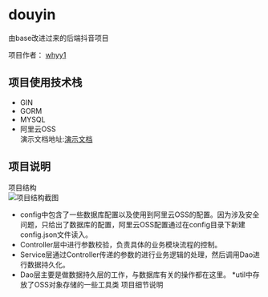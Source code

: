 # douyin
由base改进过来的后端抖音项目

项目作者： [whyy1](https://github.com/whyy1) </br>

项目使用技术栈
-------
* GIN
* GORM
* MYSQL
* 阿里云OSS</br>
演示文档地址:[演示文档](https://aio03fkuce.feishu.cn/file/boxcnwasGHVQCXHQX1HMH5tYnNd)</br>

项目说明
-------
项目结构
</br>![项目结构截图](https://y1-image.oss-cn-beijing.aliyuncs.com/image/%E5%BE%AE%E4%BF%A1%E6%88%AA%E5%9B%BE_20220613154430.png)
* config中包含了一些数据库配置以及使用到阿里云OSS的配置。因为涉及安全问题，只给出了数据库的配置，阿里云OSS配置通过在config目录下新建config.json文件读入。
* Controller层中进行参数校验，负责具体的业务模块流程的控制。
* Service层通过Controller传递的参数的进行业务逻辑的处理，然后调用Dao进行数据持久化。
* Dao层主要是做数据持久层的工作，与数据库有关的操作都在这里。
*util中存放了OSS对象存储的一些工具类
项目细节说明
